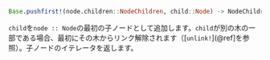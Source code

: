 ```julia
Base.pushfirst!(node.children::NodeChildren, child::Node) -> NodeChildren
```

`child`を`node :: Node`の最初の子ノードとして追加します。`child`が別の木の一部である場合、最初にその木からリンク解除されます（[`unlink!`](@ref]を参照）。子ノードのイテレータを返します。
